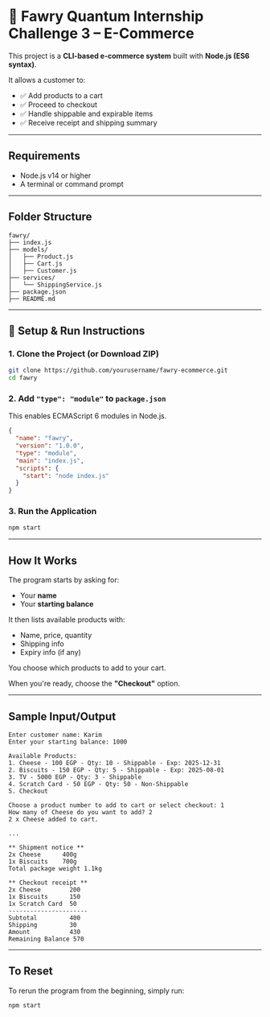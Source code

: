 # 🛒 Fawry Quantum Internship Challenge 3 – E-Commerce

This project is a **CLI-based e-commerce system** built with **Node.js (ES6 syntax)**.

It allows a customer to:
- ✅ Add products to a cart
- ✅ Proceed to checkout
- ✅ Handle shippable and expirable items
- ✅ Receive receipt and shipping summary

---

## Requirements
- Node.js v14 or higher
- A terminal or command prompt

---

## Folder Structure

```
fawry/
├── index.js
├── models/
│   ├── Product.js
│   ├── Cart.js
│   ├── Customer.js
├── services/
│   └── ShippingService.js
├── package.json
├── README.md
```

---

## 🚀 Setup & Run Instructions

### 1. Clone the Project (or Download ZIP)
```bash
git clone https://github.com/yourusername/fawry-ecommerce.git
cd fawry
```

### 2. Add `"type": "module"` to `package.json`
This enables ECMAScript 6 modules in Node.js.

```json
{
  "name": "fawry",
  "version": "1.0.0",
  "type": "module",
  "main": "index.js",
  "scripts": {
    "start": "node index.js"
  }
}
```

### 3. Run the Application
```bash
npm start
```

---

## How It Works

The program starts by asking for:
- Your **name**
- Your **starting balance**

It then lists available products with:
- Name, price, quantity
- Shipping info
- Expiry info (if any)

You choose which products to add to your cart.

When you're ready, choose the **"Checkout"** option.

---

## Sample Input/Output

```
Enter customer name: Karim
Enter your starting balance: 1000

Available Products:
1. Cheese - 100 EGP - Qty: 10 - Shippable - Exp: 2025-12-31
2. Biscuits - 150 EGP - Qty: 5 - Shippable - Exp: 2025-08-01
3. TV - 5000 EGP - Qty: 3 - Shippable
4. Scratch Card - 50 EGP - Qty: 50 - Non-Shippable
5. Checkout

Choose a product number to add to cart or select checkout: 1
How many of Cheese do you want to add? 2
2 x Cheese added to cart.

...

** Shipment notice **
2x Cheese      400g
1x Biscuits    700g
Total package weight 1.1kg

** Checkout receipt **
2x Cheese        200
1x Biscuits      150
1x Scratch Card  50
----------------------
Subtotal         400
Shipping         30
Amount           430
Remaining Balance 570
```

---

## To Reset

To rerun the program from the beginning, simply run:

```bash
npm start
```
